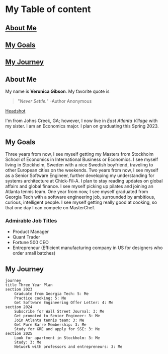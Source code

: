 # My Table of content
## [About Me](https://github.com/veronicagibsonn/Business-Programming/blob/main/README.md#about-me)
## [My Goals](https://github.com/veronicagibsonn/Business-Programming/blob/main/README.md#my-goals)
## [My Journey](https://github.com/veronicagibsonn/Business-Programming/blob/main/README.md#my-journey)

## About Me
My name is **Veronica Gibson**.
My favorite quote is
>"_Never Settle._" -Author Anonymous

[Headshot](https://github.com/veronicagibsonn/Business-Programming/issues/1) <br>

I'm from Johns Creek, GA; however, I now live in _East Atlanta Village_ with my sister. I am an Economics major. I plan on graduating this Spring 2023.


## My Goals
Three years from now, I see myself getting my Masters from Stockholm School of Economics in International Business or Economics. I see myself living in Stockholm, Sweden with a nice Swedish boyfriend, traveling to other European cities on the weekends. Two years from now, I see myself as a Senior Software Engineer, further developing my understanding for systems architecture at Chick-Fil-A. I plan to stay reading updates on global affairs and global finance. I see myself picking up pilates and joining an Atlanta tennis team. One year from now, I see myself graduated from Georgia Tech with a software engineering job, surrounded by ambitious, curious, intelligent people. I see myself getting really good at cooking, so that one day I can compete on MasterChef.

### Admirable Job Titles
- Product Manager
- Quant Trader
- Fortune 500 CEO
- Entrepreneur (Efficient manufacturing company in US for designers who order small batches)

## My Journey
```Mermaid
journey
title Three Year Plan
section 2023
	Graduate from Georgia Tech: 5: Me
	Practice cooking: 5: Me
	Get Software Engineering Offer Letter: 4: Me
section 2024
	Subscribe for Wall Street Journal: 3: Me
	Get promoted to Senior Engineer: 3: Me
	Join Atlanta tennis team: 3: Me
	Get Pure Barre Membership: 3: Me
	Study for GRE and apply for SSE: 3: Me
section 2025
	Look for apartment in Stockholm: 3: Me
	Study: 3: Me
	Network with professors and entrepreneurs: 3: Me
```
